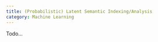 ```yaml
---
title: (Probabilistic) Latent Semantic Indexing/Analysis
category: Machine Learning
---
```

Todo...
